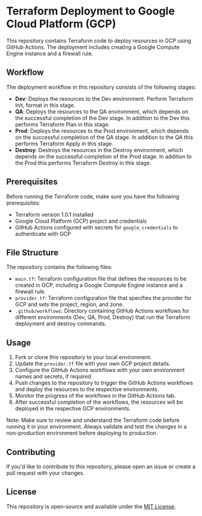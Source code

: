# Terraform Deployment to Google Cloud Platform (GCP)

This repository contains Terraform code to deploy resources in GCP using GitHub Actions. The deployment includes creating a Google Compute Engine instance and a firewall rule.

## Workflow

The deployment workflow in this repository consists of the following stages:

- **Dev**: Deploys the resources to the Dev environment. Perform Terraform Init, format in this stage.
- **QA**: Deploys the resources to the QA environment, which depends on the successful completion of the Dev stage. In addition to the Dev this performs Terraform Plan in this stage.
- **Prod**: Deploys the resources to the Prod environment, which depends on the successful completion of the QA stage. In addition to the QA this performs Terraform Apply in this stage.
- **Destroy**: Destroys the resources in the Destroy environment, which depends on the successful completion of the Prod stage. In addition to the Prod this performs Terraform Destroy in this stage.

## Prerequisites

Before running the Terraform code, make sure you have the following prerequisites:

- Terraform version 1.0.1 installed
- Google Cloud Platform (GCP) project and credentials
- GitHub Actions configured with secrets for `google_credentials` to authenticate with GCP

## File Structure

The repository contains the following files:

- `main.tf`: Terraform configuration file that defines the resources to be created in GCP, including a Google Compute Engine instance and a firewall rule. 
- `provider.tf`: Terraform configuration file that specifies the provider for GCP and sets the project, region, and zone.
- `.github/workflows`: Directory containing GitHub Actions workflows for different environments (Dev, QA, Prod, Destroy) that run the Terraform deployment and destroy commands.

## Usage

1. Fork or clone this repository to your local environment.
2. Update the `provider.tf` file with your own GCP project details.
3. Configure the GitHub Actions workflows with your own environment names and secrets, if required.
4. Push changes to the repository to trigger the GitHub Actions workflows and deploy the resources to the respective environments.
5. Monitor the progress of the workflows in the GitHub Actions tab.
6. After successful completion of the workflows, the resources will be deployed in the respective GCP environments.

Note: Make sure to review and understand the Terraform code before running it in your environment. Always validate and test the changes in a non-production environment before deploying to production.

## Contributing

If you'd like to contribute to this repository, please open an issue or create a pull request with your changes.

## License

This repository is open-source and available under the [MIT License](LICENSE).
